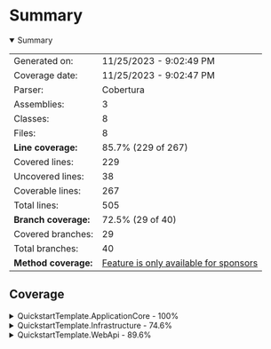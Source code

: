 # Summary
<details open><summary>Summary</summary>

|||
|:---|:---|
| Generated on: | 11/25/2023 - 9:02:49 PM |
| Coverage date: | 11/25/2023 - 9:02:47 PM |
| Parser: | Cobertura |
| Assemblies: | 3 |
| Classes: | 8 |
| Files: | 8 |
| **Line coverage:** | 85.7% (229 of 267) |
| Covered lines: | 229 |
| Uncovered lines: | 38 |
| Coverable lines: | 267 |
| Total lines: | 505 |
| **Branch coverage:** | 72.5% (29 of 40) |
| Covered branches: | 29 |
| Total branches: | 40 |
| **Method coverage:** | [Feature is only available for sponsors](https://reportgenerator.io/pro) |

</details>

## Coverage
<details><summary>QuickstartTemplate.ApplicationCore - 100%</summary>

|**Name**|**Line**|**Branch**|
|:---|---:|---:|
|**QuickstartTemplate.ApplicationCore**|**100%**|****|
|QuickstartTemplate.ApplicationCore.ApplicationCoreSetup|100%||

</details>
<details><summary>QuickstartTemplate.Infrastructure - 74.6%</summary>

|**Name**|**Line**|**Branch**|
|:---|---:|---:|
|**QuickstartTemplate.Infrastructure**|**74.6%**|**73.5%**|
|QuickstartTemplate.Infrastructure.Common.GlobalHttpMessageHandlerBuilderFil<br/>ter|0%||
|QuickstartTemplate.Infrastructure.DbContexts.ProjectDbContext|91.4%|73.5%|
|QuickstartTemplate.Infrastructure.InfrastructureSetup|100%||

</details>
<details><summary>QuickstartTemplate.WebApi - 89.6%</summary>

|**Name**|**Line**|**Branch**|
|:---|---:|---:|
|**QuickstartTemplate.WebApi**|**89.6%**|**66.6%**|
|Program|100%||
|QuickstartTemplate.WebApi.Controllers.WeatherForecastController|0%||
|QuickstartTemplate.WebApi.Startup|98.8%|66.6%|
|QuickstartTemplate.WebApi.WeatherForecast|0%||

</details>
